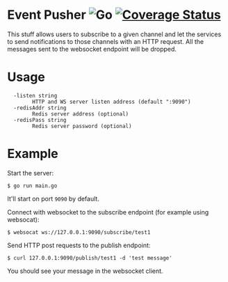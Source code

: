 # Event Pusher ![Go](https://github.com/Gerifield/epher/workflows/Go/badge.svg?branch=master) [![Coverage Status](https://coveralls.io/repos/github/Gerifield/epher/badge.svg?branch=master)](https://coveralls.io/github/Gerifield/epher?branch=master)

This stuff allows users to subscribe to a given channel and let the services to send notifications to those channels with an HTTP request.
All the messages sent to the websocket endpoint will be dropped.

# Usage

```
  -listen string
    	HTTP and WS server listen address (default ":9090")
  -redisAddr string
    	Redis server address (optional)
  -redisPass string
    	Redis server password (optional)
```

# Example

Start the server:

```
$ go run main.go
```
It'll start on port `9090` by default.

Connect with websocket to the subscribe endpoint (for example using websocat):
```
$ websocat ws://127.0.0.1:9090/subscribe/test1
```

Send HTTP post requests to the publish endpoint:
```
$ curl 127.0.0.1:9090/publish/test1 -d 'test message'
```
You should see your message in the websocket client.

